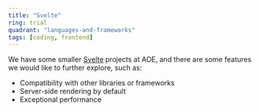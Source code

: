 ```yaml
---
title: "Svelte"
ring: trial
quadrant: "languages-and-frameworks"
tags: [coding, frontend]
---
```


We have some smaller [Svelte](https://svelte.dev/) projects at AOE, and there are some features we would like to further explore, such as:

- Compatibility with other libraries or frameworks
- Server-side rendering by default
- Exceptional performance

